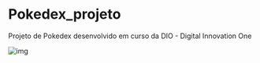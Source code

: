 # Pokedex_projeto
Projeto de Pokedex desenvolvido em curso da DIO - Digital Innovation One 


![img](https://sm.ign.com/t/ign_pt/screenshot/default/broll_zf5b.1080.png)
